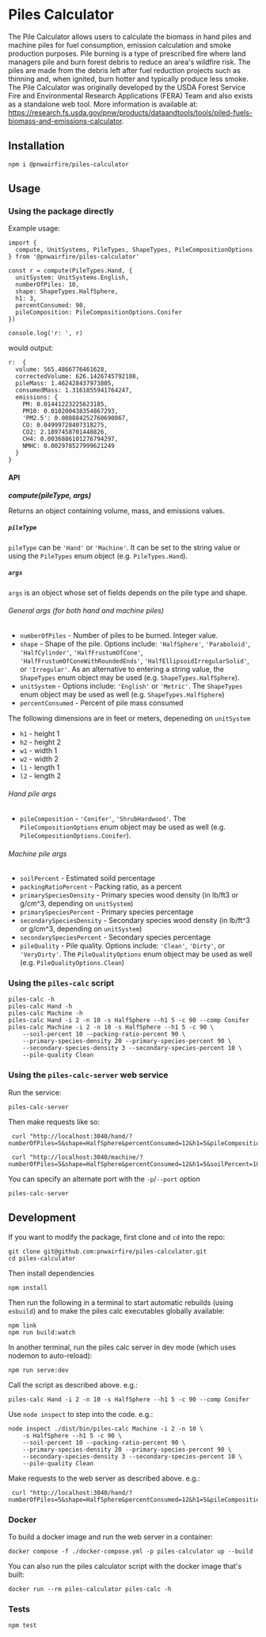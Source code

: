 # Piles Calculator

The Pile Calculator allows users to calculate the biomass in hand piles and machine piles for fuel consumption, emission calculation and smoke production purposes. Pile burning is a type of prescribed fire where land managers pile and burn forest debris to reduce an area's wildfire risk. The piles are made from the debris left after fuel reduction projects such as thinning and, when ignited, burn hotter and typically produce less smoke. The Pile Calculator was originally developed by the USDA Forest Service Fire and Environmental Research Applications (FERA) Team and also exists as a standalone web tool. More information is available at: https://research.fs.usda.gov/pnw/products/dataandtools/tools/piled-fuels-biomass-and-emissions-calculator.

## Installation

    npm i @pnwairfire/piles-calculator

## Usage

### Using the package directly

Example usage:

```
import {
  compute, UnitSystems, PileTypes, ShapeTypes, PileCompositionOptions
} from '@pnwairfire/piles-calculator'

const r = compute(PileTypes.Hand, {
  unitSystem: UnitSystems.English,
  numberOfPiles: 10,
  shape: ShapeTypes.HalfSphere,
  h1: 3,
  percentConsumed: 90,
  pileComposition: PileCompositionOptions.Conifer
})

console.log('r: ', r)
```

would output:

```
r:  {
  volume: 565.4866776461628,
  correctedVolume: 626.1426745792108,
  pileMass: 1.462428437973805,
  consumedMass: 1.3161855941764247,
  emissions: {
    PM: 0.01441223225623185,
    PM10: 0.010200438354867293,
    'PM2.5': 0.008884252760690867,
    CO: 0.04999728407318275,
    CO2: 2.1897458701448826,
    CH4: 0.0036886101276794297,
    NMHC: 0.002978527999621249
  }
}

```

#### API

***compute(pileType, args)***

Returns an object containing volume, mass, and emissions values.

##### `pileType`

`pileType` can be `'Hand'` or `'Machine'`. It can be set to the string value or
using the `PileTypes` enum object (e.g. `PileTypes.Hand`).

##### `args`

`args` is an object whose set of fields depends on the pile type and shape.

###### General args (for both hand and machine piles)

 - `numberOfPiles` - Number of piles to be burned. Integer value.
 - `shape` - Shape of the pile.  Options include: `'HalfSphere'`, `'Paraboloid'`, `'HalfCylinder'`, `'HalfFrustumOfCone'`,
  `'HalfFrustumOfConeWithRoundedEnds'`, `'HalfEllipsoidIrregularSolid'`,
  or `'Irregular'`.  As an alternative to entering a string value, the `ShapeTypes` enum object may be used (e.g. `ShapeTypes.HalfSphere`).
 - `unitSystem` - Options include: `'English'` or `'Metric'`. The `ShapeTypes` enum object may be used as well (e.g. `ShapeTypes.HalfSphere`)
 - `percentConsumed` - Percent of pile mass consumed

The following dimensions are in feet or meters, depeneding on `unitSystem`

 - `h1` - height 1
 - `h2` - height 2
 - `w1` - width 1
 - `w2` - width 2
 - `l1` - length 1
 - `l2` - length 2

###### Hand pile args

 - `pileComposition` - `'Conifer'`, `'ShrubHardwood'`. The `PileCompositionOptions` enum object may be used as well (e.g. `PileCompositionOptions.Conifer`).

###### Machine pile args

  - `soilPercent` - Estimated soild percentage
  - `packingRatioPercent` - Packing ratio, as a percent
  - `primarySpeciesDensity` - Primary species wood density (in lb/ft3 or g/cm^3, depending on `unitSystem`)
  - `primarySpeciesPercent` - Primary species percentage
  - `secondarySpeciesDensity` - Secondary species wood density (in lb/ft^3 or g/cm^3, depending on `unitSystem`)
  - `secondarySpeciesPercent` - Secondary species percentage
  - `pileQuality` - Pile quality. Options include: `'Clean'`, `'Dirty'`, or `'VeryDirty'`.  The `PileQualityOptions` enum object may be used as well (e.g. `PileQualityOptions.Clean`)


### Using the `piles-calc` script

    piles-calc -h
    piles-calc Hand -h
    piles-calc Machine -h
    piles-calc Hand -i 2 -n 10 -s HalfSphere --h1 5 -c 90 --comp Conifer
    piles-calc Machine -i 2 -n 10 -s HalfSphere --h1 5 -c 90 \
        --soil-percent 10 --packing-ratio-percent 90 \
        --primary-species-density 20 --primary-species-percent 90 \
        --secondary-species-density 3 --secondary-species-percent 10 \
        --pile-quality Clean


###  Using the `piles-calc-server` web service

Run the service:

    piles-calc-server

Then make requests like so:

     curl "http://localhost:3040/hand/?numberOfPiles=5&shape=HalfSphere&percentConsumed=12&h1=5&pileComposition=Conifer"

     curl "http://localhost:3040/machine/?numberOfPiles=5&shape=HalfSphere&percentConsumed=12&h1=5&soilPercent=10&packingRatioPercent=90&primarySpeciesDensity=20&primarySpeciesPercent=90&secondarySpeciesDensity=3&secondarySpeciesPercent=10&pileQuality=Clean"

You can specify an alternate port with the `-p`/`--port` option

    piles-calc-server



## Development

If you want to modify the package, first clone and `cd` into the repo:

    git clone git@github.com:pnwairfire/piles-calculator.git
    cd piles-calculator

Then install dependencies

    npm install

Then run the following in a terminal to start automatic rebuilds (using `esbuild`)
and to make the piles calc executables globally available:

    npm link
    npm run build:watch

In another terminal, run the piles calc server in dev mode (which uses nodemon
to auto-reload):

    npm run serve:dev

Call the script as described above. e.g.:

    piles-calc Hand -i 2 -n 10 -s HalfSphere --h1 5 -c 90 --comp Conifer

Use `node inspect` to step into the code. e.g.:

    node inspect ./dist/bin/piles-calc Machine -i 2 -n 10 \
        -s HalfSphere --h1 5 -c 90 \
        --soil-percent 10 --packing-ratio-percent 90 \
        --primary-species-density 20 --primary-species-percent 90 \
        --secondary-species-density 3 --secondary-species-percent 10 \
        --pile-quality Clean

Make requests to the web server as described above. e.g.:

     curl "http://localhost:3040/hand/?numberOfPiles=5&shape=HalfSphere&percentConsumed=12&h1=5&pileComposition=Conifer"

### Docker

To build a docker image and run the web server in a container:

    docker compose -f ./docker-compose.yml -p piles-calculator up --build

You can also run the piles calculator script with the docker image that's built:

    docker run --rm piles-calculator piles-calc -h

### Tests

    npm test
